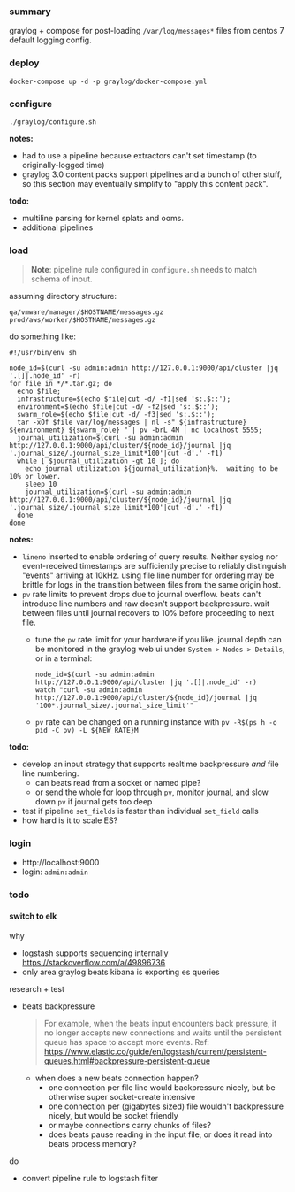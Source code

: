 ### summary
graylog + compose for post-loading `/var/log/messages*` files from centos 7 default logging config.

### deploy

```
docker-compose up -d -p graylog/docker-compose.yml
```

### configure

```
./graylog/configure.sh
```

**notes:**
- had to use a pipeline because extractors can't set timestamp (to originally-logged time)
- graylog 3.0 content packs support pipelines and a bunch of other stuff, so this section may eventually simplify to "apply this content pack".

**todo:**
- multiline parsing for kernel splats and ooms.
- additional pipelines

### load

> **Note**: pipeline rule configured in `configure.sh` needs to match schema of input.

assuming directory structure:

```
qa/vmware/manager/$HOSTNAME/messages.gz
prod/aws/worker/$HOSTNAME/messages.gz
```

do something like:

```
#!/usr/bin/env sh

node_id=$(curl -su admin:admin http://127.0.0.1:9000/api/cluster |jq '.[]|.node_id' -r)
for file in */*.tar.gz; do
  echo $file;
  infrastructure=$(echo $file|cut -d/ -f1|sed 's:.$::');
  environment=$(echo $file|cut -d/ -f2|sed 's:.$::');
  swarm_role=$(echo $file|cut -d/ -f3|sed 's:.$::');
  tar -xOf $file var/log/messages | nl -s" ${infrastructure} ${environment} ${swarm_role} " | pv -brL 4M | nc localhost 5555;
  journal_utilization=$(curl -su admin:admin http://127.0.0.1:9000/api/cluster/${node_id}/journal |jq '.journal_size/.journal_size_limit*100'|cut -d'.' -f1)
  while [ $journal_utilization -gt 10 ]; do
    echo journal utilization ${journal_utilization}%.  waiting to be 10% or lower.
    sleep 10
    journal_utilization=$(curl -su admin:admin http://127.0.0.1:9000/api/cluster/${node_id}/journal |jq '.journal_size/.journal_size_limit*100'|cut -d'.' -f1)
  done
done
```

**notes:**
- `lineno` inserted to enable ordering of query results.  Neither syslog nor event-received timestamps are sufficiently precise to reliably distinguish "events" arriving at 10kHz. using file line number for ordering may be brittle for logs in the transition between files from the same origin host.
- `pv` rate limits to prevent drops due to journal overflow.  beats can't introduce line numbers and raw doesn't support backpressure.  wait between files until journal recovers to 10% before proceeding to next file.
    - tune the `pv` rate limit for your hardware if you like. journal depth can be monitored in the graylog web ui under `System > Nodes > Details`, or in a terminal:

        ```
        node_id=$(curl -su admin:admin http://127.0.0.1:9000/api/cluster |jq '.[]|.node_id' -r)
        watch "curl -su admin:admin http://127.0.0.1:9000/api/cluster/${node_id}/journal |jq '100*.journal_size/.journal_size_limit'"
        ```
    - `pv` rate can be changed on a running instance with `pv -R$(ps h -o pid -C pv) -L ${NEW_RATE}M`

**todo:**
* develop an input strategy that supports realtime backpressure *and* file line numbering.  
  - can beats read from a socket or named pipe?
  - or send the whole for loop through `pv`, monitor journal, and slow down `pv` if journal gets too deep
* test if pipeline `set_fields` is faster than individual `set_field` calls
* how hard is it to scale ES?

### login

* http://localhost:9000
* login: `admin:admin`

### todo
#### switch to elk
why
- logstash supports sequencing internally https://stackoverflow.com/a/49896736
- only area graylog beats kibana is exporting es queries

research + test
- beats backpressure

    > For example, when the beats input encounters back pressure, it no longer
    > accepts new connections and waits until the persistent queue has space to
    > accept more events.
    Ref: https://www.elastic.co/guide/en/logstash/current/persistent-queues.html#backpressure-persistent-queue

    - when does a new beats connection happen?
        - one connection per file line would backpressure nicely, but be
          otherwise super socket-create intensive
        - one connection per (gigabytes sized) file wouldn't backpressure nicely,
          but would be socket friendly
        - or maybe connections carry chunks of files?
        - does beats pause reading in the input file, or does it read into beats process memory?

do
- convert pipeline rule to logstash filter
